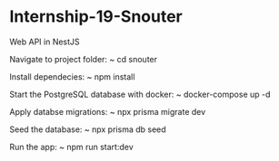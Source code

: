 # Internship-19-Snouter

Web API in NestJS

Navigate to project folder:
~ cd snouter

Install dependecies:
~ npm install

Start the PostgreSQL database with docker:
~ docker-compose up -d

Apply databse migrations:
~ npx prisma migrate dev

Seed the database:
~ npx prisma db seed

Run the app:
~ npm run start:dev
